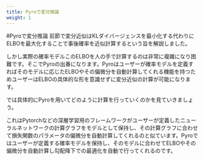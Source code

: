 ```yaml
---
title: Pyroで変分推論
weight: 1
---
```

<script type="text/javascript" async src="https://cdnjs.cloudflare.com/ajax/libs/mathjax/2.7.7/MathJax.js?config=TeX-MML-AM_CHTML">
</script>
<script type="text/x-mathjax-config">
 MathJax.Hub.Config({
 tex2jax: {
 inlineMath: [['$', '$'] ],
 displayMath: [ ['$$','$$'], ["\\[","\\]"] ]
 }
 });
</script>

#Pyroで変分推論
前節で変分近似はKLダイバージェンスを最小化する代わりにELBOを最大化することで事後確率を近似計算するという旨を解説しました。

しかし実際の確率モデルこのELBOを人の手で計算するのは非常に複雑になり困難です。そこでPyroの出番になります。Pyroはユーザーが確率モデルを定義すればそのモデルに応じたELBOやその偏微分を自動計算してくれる機能を持つためユーザーはELBOの具体的な形を意識せずに変分近似の計算が可能になります。

では具体的にPyroを用いてどのように計算を行っていくのかを見ていきましょう。


これはPytorchなどの深層学習用のフレームワークがユーザーが定義したニューラルネットワークの計算グラフをモデルとして保持し、その計算グラフに合わせて損失関数のパラメータの偏微分を自動計算してくれるのと似ています。Pyroではユーザーが定義する確率モデルを保持し、そのモデルに合わせてELBOやその偏微分を自動計算し勾配降下での最適化を自動で行ってくれるのです。
